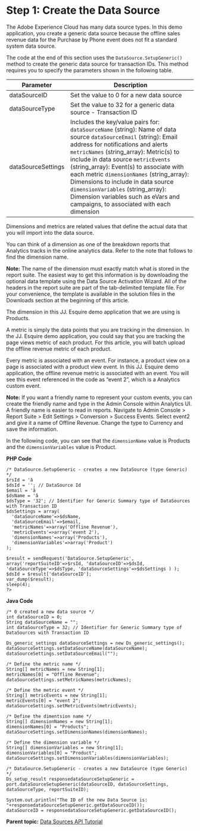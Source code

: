 # Step 1: Create the Data Source

 

The Adobe Experience Cloud has many data source types. In this demo application, you create a generic data source because the offline sales revenue data for the Purchase by Phone event does not fit a standard system data source.

The code at the end of this section uses the `DataSource.SetupGeneric()` method to create the generic data source for transaction IDs. This method requires you to specify the parameters shown in the following table.

| Parameter | Description |
|-------------|---------------|
| dataSourceID | Set the value to 0 for a new data source |
| dataSourceType | Set the value to 32 for a generic data source - Transaction ID |
| dataSourceSettings | Includes the key/value pairs for:  `dataSourceName` (string): Name of data source  `dataSourceEmail` (string): Email address for notifications and alerts  `metricNames` (string_array): Metric(s) to include in data source `metricEvents` (string_array): Event(s) to associate with each metric `dimensionNames` (string_array): Dimensions to include in data source  `dimensionVariables` (string_array): Dimension variables such as eVars and campaigns, to associated with each dimension |

Dimensions and metrics are related values that define the actual data that you will import into the data source.

You can think of a dimension as one of the breakdown reports that Analytics tracks in the online analytics data. Refer to the note that follows to find the dimension name.

**Note:** The name of the dimension must exactly match what is stored in the report suite. The easiest way to get this information is by downloading the optional data template using the Data Source Activation Wizard. All of the headers in the report suite are part of the tab-delimited template file. For your convenience, the template is available in the solution files in the Downloads section at the beginning of this article.

The dimension in this JJ. Esquire demo application that we are using is Products.

A metric is simply the data points that you are tracking in the dimension. In the JJ. Esquire demo application, you could say that you are tracking the page views metric of each product. For this article, you will batch upload the offline revenue metric of each product.

Every metric is associated with an event. For instance, a product view on a page is associated with a product view event. In this JJ. Esquire demo application, the offline revenue metric is associated with an event. You will see this event referenced in the code as “event 2”, which is a Analytics custom event.

**Note:** If you want a friendly name to represent your custom events, you can create the friendly name and type in the Admin Console within Analytics UI. A friendly name is easier to read in reports. Navigate to Admin Console > Report Suite > Edit Settings > Conversion > Success Events. Select event2 and give it a name of Offline Revenue. Change the type to Currency and save the information.

In the following code, you can see that the `dimensionName` value is Products and the `dimensionVariables` value is Product.

**PHP Code** 

```
/* DataSource.SetupGeneric - creates a new DataSource (type Generic) */ 
$rsId = 'â 
$dsId = ''; // DataSource Id 
$email = 'â 
$dsName = 'â 
$dsType = '32'; // Identifier for Generic Summary type of DataSources with Transaction ID
$dsSettings = array( 
  'dataSourceName'=>$dsName, 
  'dataSourceEmail'=>$email, 
  'metricNames'=>array('Offline Revenue'), 
  'metricEvents'=>array('event 2'), 
  'dimensionNames'=>array('Products'), 
  'dimensionVariables'=>array('Product') 
); 

$result = sendRequest('DataSource.SetupGeneric', array('reportSuiteID'=>$rsId, 'dataSourceID'=>$dsId,  'dataSourceType'=>$dsType, 'dataSourceSettings'=>$dsSettings ) );
$dsId = $result['dataSourceID']; 
var_dump($result); 
sleep(4); 
?>
```

**Java Code** 

```
/* 0 created a new data source */ 
int dataSourceID = 0; 
String dataSourceName = ""; 
int dataSourceType = 32; // Identifier for Generic Summary type of DataSources with Transaction ID 

Ds_generic_settings dataSourceSettings = new Ds_generic_settings(); 
dataSourceSettings.setDataSourceName(dataSourceName); 
dataSourceSettings.setDataSourceEmail(""); 

/* Define the metric name */ 
String[] metricNames = new String[1]; 
metricNames[0] = "Offline Revenue"; 
dataSourceSettings.setMetricNames(metricNames); 

/* Define the metric event */ 
String[] metricEvents = new String[1]; 
metricEvents[0] = "event 2"; 
dataSourceSettings.setMetricEvents(metricEvents); 

/* Define the dimentsion name */ 
String[] dimensionNames = new String[1]; 
dimensionNames[0] = "Products"; 
dataSourceSettings.setDimensionNames(dimensionNames); 

/* Define the dimension variable */ 
String[] dimensionVariables = new String[1]; 
dimensionVariables[0] = "Product"; 
dataSourceSettings.setDimensionVariables(dimensionVariables); 

/* DataSource.SetupGeneric - creates a new DataSource (type Generic) */ 
Ds_setup_result responsedataSourceSetupGeneric = 
port.dataSourceSetupGeneric(dataSourceID, dataSourceSettings, dataSourceType, reportSuiteID); 

System.out.println("The ID of the new Data Source is: 
"+responsedataSourceSetupGeneric.getDataSourceID()); 
dataSourceID = responsedataSourceSetupGeneric.getDataSourceID();
```

**Parent topic:** [Data Sources API Tutorial](c_Data_Sources_Overview.md)


